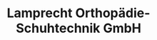 ---
title: "Lamprecht Orthopädie-Schuhtechnik GmbH"
url: /berlin/lamprecht-orthopaedie-schuhtechnik-gmbh/
shop: Sanitätshaus
---